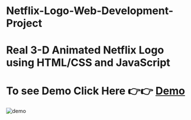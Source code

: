 # Netflix-Logo-Web-Development-Project
# Real 3-D Animated Netflix Logo using HTML/CSS and JavaScript

# To see Demo Click Here 👉👉 [Demo](https://ashutosh-pmishra.github.io/Netflix-Logo//netflix.html)
![demo](https://github.com/Ashutosh-PMishra/Netflix-Logo-Web-Development-Project/blob/main/netflix.png)
